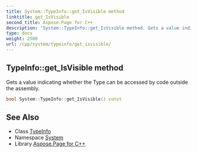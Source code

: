 ```yaml
---
title: System::TypeInfo::get_IsVisible method
linktitle: get_IsVisible
second_title: Aspose.Page for C++
description: 'System::TypeInfo::get_IsVisible method. Gets a value indicating whether the Type can be accessed by code outside the assembly in C++.'
type: docs
weight: 2500
url: /cpp/system/typeinfo/get_isvisible/
---
```

## TypeInfo::get_IsVisible method


Gets a value indicating whether the Type can be accessed by code outside the assembly.

```cpp
bool System::TypeInfo::get_IsVisible() const
```

## See Also

* Class [TypeInfo](../)
* Namespace [System](../../)
* Library [Aspose.Page for C++](../../../)
